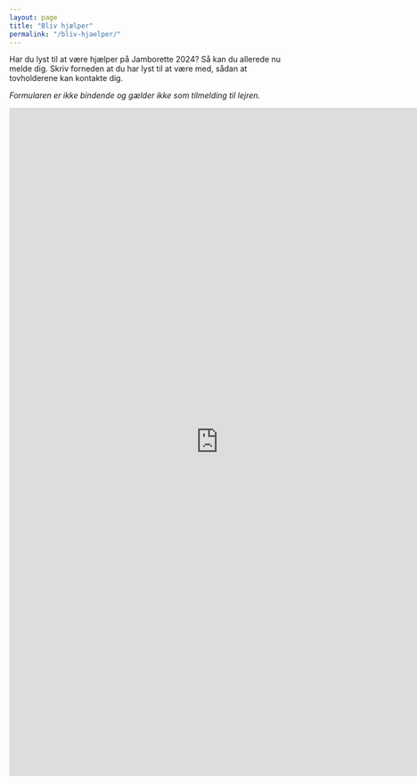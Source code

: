 ```yaml
---
layout: page
title: "Bliv hjælper"
permalink: "/bliv-hjaelper/"
---
```


Har du lyst til at være hjælper på Jamborette 2024?
Så kan du allerede nu melde dig. 
Skriv forneden at du har lyst til at være med, sådan at tovholderene kan kontakte dig.

*Formularen er ikke bindende og gælder ikke som tilmelding til lejren.*

<iframe src="https://docs.google.com/forms/d/e/1FAIpQLSciNs3jIorvyQsyikB0eNJlUsMLYL-q4CLki5EYQV6jFcrVEQ/viewform?embedded=true" width="750" height="1200" frameborder="0" marginheight="0" marginwidth="0">Loading…</iframe>